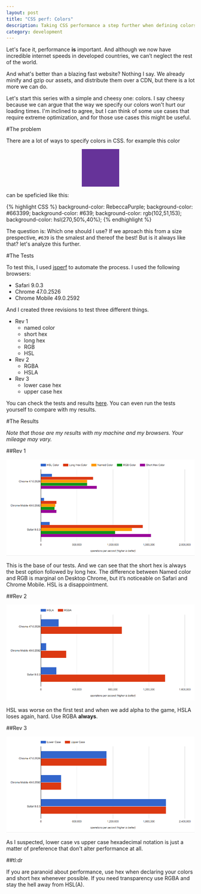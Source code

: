 ```yaml
---
layout: post
title: "CSS perf: Colors"
description: Taking CSS performance a step further when defining colors
category: development
---
```


Let's face it, performance **is** important.
And although we now have incredible internet speeds in developed countries, we can’t neglect the rest of the world.

And what's better than a blazing fast website? Nothing I say. We already minify and gzip our assets, and distribute them over a CDN, but there is a lot more we can do.

Let's start this series with a simple and cheesy one: colors. I say cheesy because we can argue that the way we specify our colors won't hurt our loading times. I'm inclined to agree, but I can think of some use cases that require extreme optimization, and for those use cases this might be useful.

#The problem

There are a lot of ways to specify colors in CSS. for example this color

<div style="background-color:#639;width:100px;height:100px;margin:0 auto;"></div>

can be speficied like this:

{% highlight CSS %}
background-color: RebeccaPurple;
background-color: #663399;
background-color: #639;
background-color: rgb(102,51,153);
background-color: hsl(270,50%,40%);
{% endhighlight %}

The question is: Which one should I use? If we aproach this from a size prespective, `#639` is the smalest and thereof the best! But is it always like that? let's analyze this further.

#The Tests

To test this, I used [jsperf](http://jsperf.com) to automate the process.
I used the following browsers:

+ Safari 9.0.3
+ Chrome 47.0.2526
+ Chrome Mobile 49.0.2592

And I created three revisions to test three different things.

+ Rev 1
  + named color
  + short hex
  + long hex
  + RGB
  + HSL
+ Rev 2
  + RGBA
  + HSLA
+ Rev 3
  + lower case hex
  + upper case hex

You can check the tests and results [here](http://jsperf.com/colors). You can even run the tests yourself to compare with my results.

#The Results

_Note that those are my results with my machine and my browsers. Your mileage may vary._

##Rev 1

[![Revision 1 Results](/public/images/Rev1.png)](/public/images/Rev1.png)

This is the base of our tests. And we can see that the short hex is always the best option followed by long hex. The difference between Named color and RGB is marginal on Desktop Chrome, but it’s noticeable on Safari and Chrome Mobile. HSL is a disappointment.

##Rev 2

[![Revision 2 Results](/public/images/Rev2.png)](/public/images/Rev2.png)

HSL was worse on the first test and when we add alpha to the game, HSLA loses again, hard. Use RGBA **always**.

##Rev 3

[![Revision 3 Results](/public/images/Rev3.png)](/public/images/Rev3.png)

As I suspected, lower case vs upper case hexadecimal notation is just a matter of preference that don't alter performance at all.

##tl:dr

If you are paranoid about performance, use hex when declaring your colors and short hex whenever possible. If you need transparency use RGBA and stay the hell away from HSL(A).
